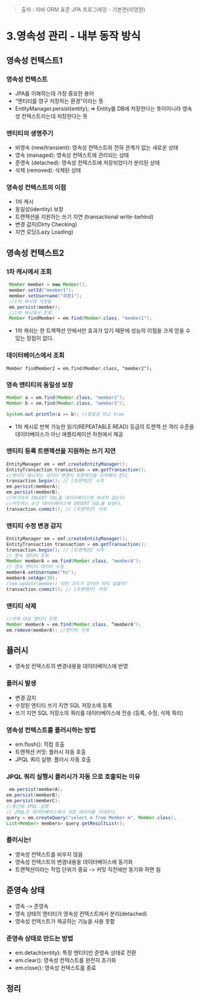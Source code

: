 > 출처 : 자바 ORM 표준 JPA 프로그래밍 - 기본편(이영한)

# 3.영속성 관리 - 내부 동작 방식
## 영속성 컨텍스트1
### 영속성 컨텍스트
- JPA를 이해하는데 가장 중요한 용어 
- “엔티티를 영구 저장하는 환경”이라는 뜻 
- EntityManager.persist(entity); => Entity를 DB에 저장한다는 뜻이아니라 영속성 컨텍스트라는데 저장한다는 뜻

### 엔티티의 생명주기
- 비영속 (new/transient): 영속성 컨텍스트와 전혀 관계가 없는 새로운 상태
- 영속 (managed): 영속성 컨텍스트에 관리되는 상태
- 준영속 (detached): 영속성 컨텍스트에 저장되었다가 분리된 상태
- 삭제 (removed): 삭제된 상태

### 영속성 컨텍스트의 이점
- 1차 캐시 
- 동일성(identity) 보장
- 트랜잭션을 지원하는 쓰기 지연 (transactional write-behind)
- 변경 감지(Dirty Checking) 
- 지연 로딩(Lazy Loading)

## 영속성 컨텍스트2
### 1차 캐시에서 조회
```java
 Member member = new Member();
 member.setId("member1");
 member.setUsername("회원1");
 //1차 캐시에 저장됨
 em.persist(member);
 //1차 캐시에서 조회
 Member findMember = em.find(Member.class, "member1");
```
- 1차 캐쉬는 한 트랙잭션 안에서만 효과가 있기 때문에 성능의 이점을 크게 얻을 수 있는 장점이 없다.
### 데이터베이스에서 조회
`Member findMember2 = em.find(Member.class, "member2");`

### 영속 엔티티의 동일성 보장
```java
Member a = em.find(Member.class, "member1");
Member b = em.find(Member.class, "member1");

System.out.println(a == b); //동일성 비교 true
```
- 1차 캐시로 반복 가능한 읽기(REPEATABLE READ) 등급의 트랜잭 션 격리 수준을 데이터베이스가 아닌 애플리케이션 차원에서 제공

### 엔티티 등록 트랜잭션을 지원하는 쓰기 지연
```java
EntityManager em = emf.createEntityManager();
EntityTransaction transaction = em.getTransaction();
//엔티티 매니저는 데이터 변경시 트랜잭션을 시작해야 한다.
transaction.begin(); // [트랜잭션] 시작
em.persist(memberA);
em.persist(memberB);
//여기까지 INSERT SQL을 데이터베이스에 보내지 않는다.
//커밋하는 순간 데이터베이스에 INSERT SQL을 보낸다.
transaction.commit(); // [트랜잭션] 커밋
```

### 엔티티 수정 변경 감지
```java
EntityManager em = emf.createEntityManager();
EntityTransaction transaction = em.getTransaction();
transaction.begin(); // [트랜잭션] 시작
// 영속 엔티티 조회
Member memberA = em.find(Member.class, "memberA");
// 영속 엔티티 데이터 수정
memberA.setUsername("hi");
memberA.setAge(10);
//em.update(member) 이런 코드가 있어야 하지 않을까?
transaction.commit(); // [트랜잭션] 커밋
```

### 엔티티 삭제
```java
//삭제 대상 엔티티 조회
Member memberA = em.find(Member.class, “memberA");
em.remove(memberA); //엔티티 삭제
```

## 플러시
- 영속성 컨텍스트의 변경내용을 데이터베이스에 반영

### 플러시 발생
- 변경 감지
- 수정된 엔티티 쓰기 지연 SQL 저장소에 등록
- 쓰기 지연 SQL 저장소의 쿼리를 데이터베이스에 전송 (등록, 수정, 삭제 쿼리)

### 영속성 컨텍스트를 플러시하는 방법
- em.flush(): 직접 호출
- 트랜잭션 커밋: 플러시 자동 호출 
- JPQL 쿼리 실행: 플러시 자동 호출

### JPQL 쿼리 실행시 플러시가 자동 으로 호출되는 이유
```java
 em.persist(memberA);
em.persist(memberB);
em.persist(memberC);
//중간에 JPQL 실행
// JPQL은 데이터베이스에서 직접 데이터를 가져온다. 
query = em.createQuery("select m from Member m", Member.class);
List<Member> members= query.getResultList();
```

### 플러시는!
- 영속성 컨텍스트를 비우지 않음
- 영속성 컨텍스트의 변경내용을 데이터베이스에 동기화 
- 트랜잭션이라는 작업 단위가 중요 -> 커밋 직전에만 동기화 하면 됨

## 준영속 상태
- 영속 -> 준영속
- 영속 상태의 엔티티가 영속성 컨텍스트에서 분리(detached) 
- 영속성 컨텍스트가 제공하는 기능을 사용 못함

### 준영속 상태로 만드는 방법
- em.detach(entity): 특정 엔티티만 준영속 상태로 전환 
- em.clear(): 영속성 컨텍스트를 완전히 초기화
- em.close(): 영속성 컨텍스트를 종료

## 정리
